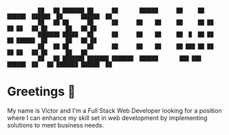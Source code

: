 

```
          ██   ██ ███████ ██      ██       ██████      ██     ██  ██████  ██████  ██      ██████  ██ 
          ██   ██ ██      ██      ██      ██    ██     ██     ██ ██    ██ ██   ██ ██      ██   ██ ██ 
          ███████ █████   ██      ██      ██    ██     ██  █  ██ ██    ██ ██████  ██      ██   ██ ██ 
          ██   ██ ██      ██      ██      ██    ██     ██ ███ ██ ██    ██ ██   ██ ██      ██   ██    
          ██   ██ ███████ ███████ ███████  ██████       ███ ███   ██████  ██   ██ ███████ ██████  ██
```


# Greetings :vulcan_salute:

My name is Victor and I'm a Full Stack Web Developer looking for a position where I can enhance my skill set in web development by implementing solutions to meet business needs.

